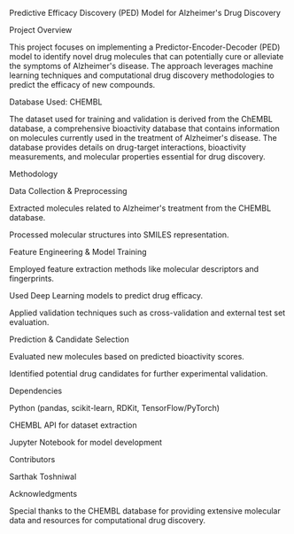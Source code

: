Predictive Efficacy Discovery (PED) Model for Alzheimer's Drug Discovery

Project Overview

This project focuses on implementing a Predictor-Encoder-Decoder (PED) model to identify novel drug molecules that can potentially cure or alleviate the symptoms of Alzheimer's disease. The approach leverages machine learning techniques and computational drug discovery methodologies to predict the efficacy of new compounds.

Database Used: CHEMBL

The dataset used for training and validation is derived from the ChEMBL database, a comprehensive bioactivity database that contains information on molecules currently used in the treatment of Alzheimer's disease. The database provides details on drug-target interactions, bioactivity measurements, and molecular properties essential for drug discovery.

Methodology

Data Collection & Preprocessing

Extracted molecules related to Alzheimer's treatment from the CHEMBL database.

Processed molecular structures into SMILES representation.

Feature Engineering & Model Training

Employed feature extraction methods like molecular descriptors and fingerprints.

Used Deep Learning models to predict drug efficacy.

Applied validation techniques such as cross-validation and external test set evaluation.

Prediction & Candidate Selection

Evaluated new molecules based on predicted bioactivity scores.

Identified potential drug candidates for further experimental validation.

Dependencies

Python (pandas, scikit-learn, RDKit, TensorFlow/PyTorch)

CHEMBL API for dataset extraction

Jupyter Notebook for model development

Contributors

Sarthak Toshniwal

Acknowledgments

Special thanks to the CHEMBL database for providing extensive molecular data and resources for computational drug discovery.

